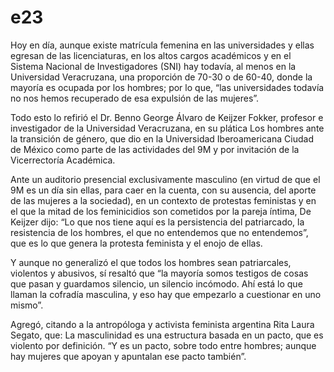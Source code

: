 # e23
Hoy en día, aunque existe matrícula femenina en las universidades y ellas egresan de las licenciaturas, en los altos cargos académicos y en el Sistema Nacional de Investigadores (SNI) hay todavía, al menos en la Universidad Veracruzana, una proporción de 70-30 o de 60-40, donde la mayoría es ocupada por los hombres; por lo que, “las universidades todavía no nos hemos recuperado de esa expulsión de las mujeres”.

Todo esto lo refirió el Dr. Benno George Álvaro de Keijzer Fokker, profesor e investigador de la Universidad Veracruzana, en su plática Los hombres ante la transición de género, que dio en la Universidad Iberoamericana Ciudad de México como parte de las actividades del 9M y por invitación de la Vicerrectoría Académica.

Ante un auditorio presencial exclusivamente masculino (en virtud de que el 9M es un día sin ellas, para caer en la cuenta, con su ausencia, del aporte de las mujeres a la sociedad), en un contexto de protestas feministas y en el que la mitad de los feminicidios son cometidos por la pareja íntima, De Keijzer dijo: “Lo que nos tiene aquí es la persistencia del patriarcado, la resistencia de los hombres, el que no entendemos que no entendemos”, que es lo que genera la protesta feminista y el enojo de ellas.

Y aunque no generalizó el que todos los hombres sean patriarcales, violentos y abusivos, sí resaltó que “la mayoría somos testigos de cosas que pasan y guardamos silencio, un silencio incómodo. Ahí está lo que llaman la cofradía masculina, y eso hay que empezarlo a cuestionar en uno mismo”.

Agregó, citando a la antropóloga y activista feminista argentina Rita Laura Segato, que: La masculinidad es una estructura basada en un pacto, que es violento por definición. “Y es un pacto, sobre todo entre hombres; aunque hay mujeres que apoyan y apuntalan ese pacto también”.
